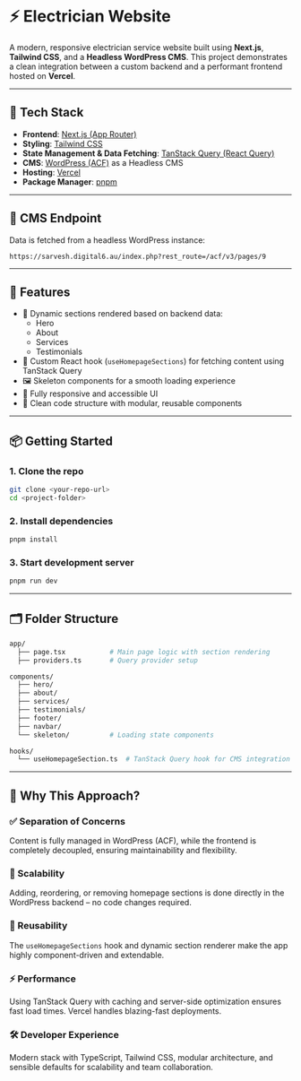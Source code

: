# ⚡ Electrician Website

A modern, responsive electrician service website built using **Next.js**, **Tailwind CSS**, and a **Headless WordPress CMS**. This project demonstrates a clean integration between a custom backend and a performant frontend hosted on **Vercel**.

---

## 🚀 Tech Stack

- **Frontend**: [Next.js (App Router)](https://nextjs.org/)
- **Styling**: [Tailwind CSS](https://tailwindcss.com/)
- **State Management & Data Fetching**: [TanStack Query (React Query)](https://tanstack.com/query/latest)
- **CMS**: [WordPress (ACF)](https://www.advancedcustomfields.com/) as a Headless CMS
- **Hosting**: [Vercel](https://vercel.com/)
- **Package Manager**: [pnpm](https://pnpm.io/)

---

## 🔗 CMS Endpoint

Data is fetched from a headless WordPress instance:

```
https://sarvesh.digital6.au/index.php?rest_route=/acf/v3/pages/9
```

---

## 🧠 Features

- 🔄 Dynamic sections rendered based on backend data:
  - Hero
  - About
  - Services
  - Testimonials
- 🧩 Custom React hook (`useHomepageSections`) for fetching content using TanStack Query
- 🖼 Skeleton components for a smooth loading experience
- 📱 Fully responsive and accessible UI
- 🧼 Clean code structure with modular, reusable components

---

## 📦 Getting Started

### 1. Clone the repo

```bash
git clone <your-repo-url>
cd <project-folder>
```

### 2. Install dependencies

```bash
pnpm install
```

### 3. Start development server

```bash
pnpm run dev
```

---

## 🗂 Folder Structure

```bash
app/
  ├── page.tsx           # Main page logic with section rendering
  ├── providers.ts       # Query provider setup

components/
  ├── hero/
  ├── about/
  ├── services/
  ├── testimonials/
  ├── footer/
  ├── navbar/
  └── skeleton/          # Loading state components

hooks/
  └── useHomepageSection.ts  # TanStack Query hook for CMS integration
```

---

## 🧠 Why This Approach?

### ✅ Separation of Concerns

Content is fully managed in WordPress (ACF), while the frontend is completely decoupled, ensuring maintainability and flexibility.

### 🚀 Scalability

Adding, reordering, or removing homepage sections is done directly in the WordPress backend – no code changes required.

### 🔁 Reusability

The `useHomepageSections` hook and dynamic section renderer make the app highly component-driven and extendable.

### ⚡ Performance

Using TanStack Query with caching and server-side optimization ensures fast load times. Vercel handles blazing-fast deployments.

### 🛠 Developer Experience

Modern stack with TypeScript, Tailwind CSS, modular architecture, and sensible defaults for scalability and team collaboration.

